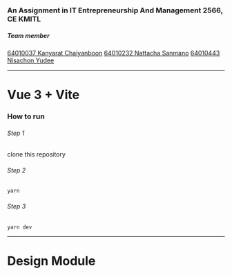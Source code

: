 ### An Assignment in IT Entrepreneurship And Management 2566, CE KMITL

##### Team member

[64010037 Kanyarat Chaiyanboon](https://github.com/chompukyrc)
[64010232 Nattacha Sanmano](https://github.com/naningntch)
[64010443 Nisachon Yudee](https://github.com/todayIsbamby)

---

# Vue 3 + Vite

### How to run

###### Step 1

clone this repository

###### Step 2

```
yarn
```

###### Step 3

```
yarn dev
```

---

# Design Module

